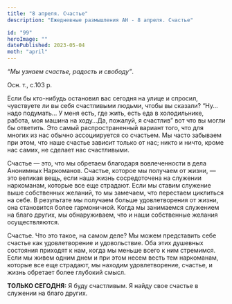 ```yaml
---
title: "8 апреля. Счастье"
description: "Ежедневные размышления АН - 8 апреля. Счастье"

id: "99"
heroImage: ""
datePublished: 2023-05-04
moth: "april"
---
```


_“Мы узнаем счастье, радость и свободу”_.

Осн. т., с.103 р.

Если бы кто-нибудь остановил вас сегодня на улице и спросил, чувствуете ли вы
себя счастливыми людьми, чтобы вы сказали? “Ну… надо подумать… У меня есть,
где жить, есть еда в холодильнике, работа, моя машина на ходу…Да, пожалуй, я
счастлив” вот что вы могли бы ответить. Это самый распространенный вариант
того, что для многих из нас обычно ассоциируется со счастьем. Мы часто
забываем при этом, что наше счастье зависит только от нас; никто и ничто,
кроме нас самих, не сделает нас счастливыми.

Счастье — это, что мы обретаем благодаря вовлеченности в дела Анонимных
Наркоманов. Счастье, которое мы получаем от жизни, — это великая вещь, если
наша жизнь сосредоточена на служении наркоманам, которые все еще страдают.
Если мы ставим служение выше собственных желаний, то мы замечаем, что
перестаем циклиться на себе. В результате мы получаем больше удовлетворения от
жизни, она становится более гармоничной. Когда мы занимаемся служением на
благо других, мы обнаруживаем, что и наши собственные желания осуществляются.

Счастье. Что это такое, на самом деле? Мы можем представить себе счастье как
удовлетворение и удовольствие. Оба этих душевных состояния приходят к нам,
когда мы меньше всего к ним стремимся. Если мы живем одним днем и при этом
несем весть тем наркоманам, которые все еще страдают, мы находим
удовлетворение, счастье, и жизнь обретает более глубокий смысл.

**ТОЛЬКО СЕГОДНЯ:** Я буду счастливым. Я найду свое счастье в служении на
благо других.

